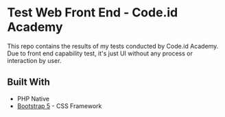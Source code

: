 # Test Web Front End - Code.id Academy

This repo contains the results of my tests conducted by Code.id Academy. Due to front end capability test, it's just UI without any process or interaction by user.

## Built With

* PHP Native
* [Bootstrap 5](https://getbootstrap.com/) - CSS Framework
